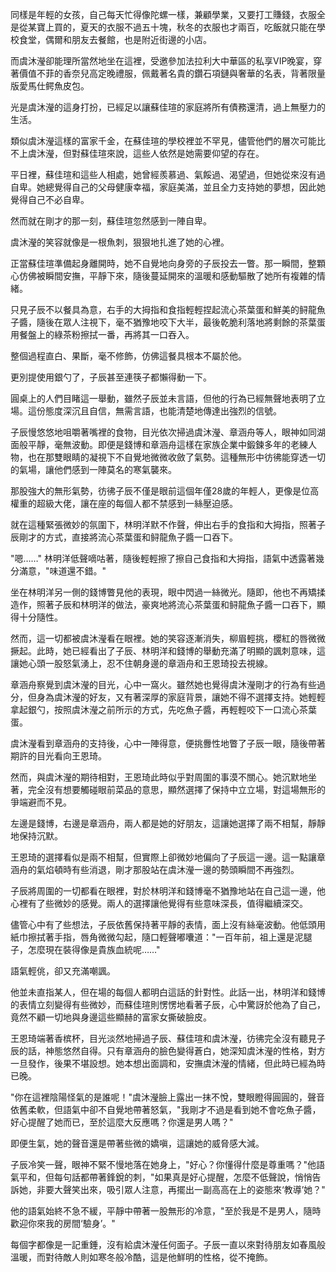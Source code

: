 同樣是年輕的女孩，自己每天忙得像陀螺一樣，兼顧學業，又要打工賺錢，衣服全是從某寶上買的，夏天的衣服不過五十塊，秋冬的衣服也才兩百，吃飯就只能在學校食堂，偶爾和朋友去餐館，也是附近街邊的小店。

而虞沐瀅卻能理所當然地坐在這裡，受邀參加法拉利大中華區的私享VIP晚宴，穿著價值不菲的香奈兒高定晚禮服，佩戴著名貴的鑽石項鏈與奢華的名表，背著限量版愛馬仕鳄魚皮包。

光是虞沐瀅的這身打扮，已經足以讓蘇佳瑄的家庭將所有債務還清，過上無壓力的生活。

類似虞沐瀅這樣的富家千金，在蘇佳瑄的學校裡並不罕見，儘管他們的層次可能比不上虞沐瀅，但對蘇佳瑄來說，這些人依然是她需要仰望的存在。

平日裡，蘇佳瑄和這些人相處，她曾經羨慕過、氣餒過、渴望過，但她從來沒有過自卑。她總覺得自己的父母健康幸福，家庭美滿，並且全力支持她的夢想，因此她覺得自己不必自卑。

然而就在剛才的那一刻，蘇佳瑄忽然感到一陣自卑。

虞沐瀅的笑容就像是一根魚刺，狠狠地扎進了她的心裡。

正當蘇佳瑄準備起身離開時，她不自覺地向身旁的子辰投去一瞥。那一瞬間，整顆心仿佛被瞬間安撫，平靜下來，隨後蔓延開來的溫暖和感動驅散了她所有複雜的情緒。

只見子辰不以餐具為意，右手的大拇指和食指輕輕捏起流心茶葉蛋和鮮美的鲟龍魚子醬，隨後在眾人注視下，毫不猶豫地咬下大半，最後乾脆利落地將剩餘的茶葉蛋用餐盤上的綠茶粉擦拭一番，再將其一口吞入。

整個過程直白、果斷，毫不修飾，仿佛這餐具根本不屬於他。

更別提使用銀勺了，子辰甚至連筷子都懶得動一下。

圓桌上的人們目睹這一舉動，雖然子辰並未言語，但他的行為已經無聲地表明了立場。這份態度深沉且自信，無需言語，也能清楚地傳達出強烈的信號。

子辰慢悠悠地咀嚼著嘴裡的食物，目光依次掃過虞沐瀅、章涵舟等人，眼神如同湖面般平靜，毫無波動。即便是錢博和章涵舟這樣在家族企業中鍛鍊多年的老練人物，也在那雙眼睛的凝視下不自覺地微微收斂了氣勢。這種無形中彷彿能穿透一切的氣場，讓他們感到一陣莫名的寒氣襲來。

那股強大的無形氣勢，彷彿子辰不僅是眼前這個年僅28歲的年輕人，更像是位高權重的超級大佬，讓在座的每個人都不禁感到一絲壓迫感。

就在這種緊張微妙的氛圍下，林明洋默不作聲，伸出右手的食指和大拇指，照著子辰剛才的方式，直接將流心茶葉蛋和鲟龍魚子醬一口吞下。

"嗯……" 林明洋低聲嘀咕著，隨後輕輕擦了擦自己食指和大拇指，語氣中透露著幾分滿意，"味道還不錯。"

坐在林明洋另一側的錢博瞥見他的表現，眼中閃過一絲微光。隨即，他也不再矯揉造作，照著子辰和林明洋的做法，豪爽地將流心茶葉蛋和鲟龍魚子醬一口吞下，顯得十分隨性。

然而，這一切都被虞沐瀅看在眼裡。她的笑容逐漸消失，柳眉輕挑，櫻紅的唇微微撅起。此時，她已經看出了子辰、林明洋和錢博的舉動充滿了明顯的諷刺意味，這讓她心頭一股怒氣湧上，忍不住朝身邊的章涵舟和王恩琦投去視線。

章涵舟察覺到虞沐瀅的目光，心中一窩火。雖然她也覺得虞沐瀅剛才的行為有些過分，但身為虞沐瀅的好友，又有著深厚的家庭背景，讓她不得不選擇支持。她輕輕拿起銀勺，按照虞沐瀅之前所示的方式，先吃魚子醬，再輕輕咬下一口流心茶葉蛋。

虞沐瀅看到章涵舟的支持後，心中一陣得意，便挑釁性地瞥了子辰一眼，隨後帶著期許的目光看向王恩琦。

然而，與虞沐瀅的期待相對，王恩琦此時似乎對周圍的事漠不關心。她沉默地坐著，完全沒有想要觸碰眼前菜品的意思，顯然選擇了保持中立立場，對這場無形的爭端避而不見。

左邊是錢博，右邊是章涵舟，兩人都是她的好朋友，這讓她選擇了兩不相幫，靜靜地保持沉默。

王恩琦的選擇看似是兩不相幫，但實際上卻微妙地偏向了子辰這一邊。這一點讓章涵舟的氣焰頓時有些消退，剛才那股站在虞沐瀅一邊的勢頭瞬間不再強烈。

子辰將周圍的一切都看在眼裡，對於林明洋和錢博毫不猶豫地站在自己這一邊，他心裡有了些微妙的感覺。兩人的選擇讓他覺得有些意味深長，值得繼續深交。

儘管心中有了些想法，子辰依舊保持著平靜的表情，面上沒有絲毫波動。他低頭用紙巾擦拭著手指，唇角微微勾起，隨口輕聲嘟囔道："一百年前，祖上還是泥腿子，怎麼現在裝得像是貴族血統呢……"

語氣輕佻，卻又充滿嘲諷。

他並未直指某人，但在場的每個人都明白這話的針對性。此話一出，林明洋和錢博的表情立刻變得有些微妙，而蘇佳瑄則愣愣地看著子辰，心中驚訝於他為了自己，竟然不顧一切地與身邊這些顯赫的富家女撕破臉皮。

王恩琦端著香槟杯，目光淡然地掃過子辰、蘇佳瑄和虞沐瀅，彷彿完全沒有聽見子辰的話，神態悠然自得。只有章涵舟的臉色變得蒼白，她深知虞沐瀅的性格，對方一旦發作，後果不堪設想。她本想出面調和，安撫虞沐瀅的情緒，但此時已經為時已晚。

"你在這裡陰陽怪氣的是誰呢！"虞沐瀅臉上露出一抹不悅，雙眼瞪得圓圓的，聲音依舊柔軟，但語氣中卻不自覺地帶著怒氣，"我剛才不過是看到她不會吃魚子醬，好心提醒了她而已，至於這麼大反應嗎？你還是男人嗎？"

即便生氣，她的聲音還是帶著些微的嬌嗔，這讓她的威脅感大減。

子辰冷笑一聲，眼神不緊不慢地落在她身上，"好心？你懂得什麼是尊重嗎？"他語氣平和，但每句話都帶著鋒銳的刺，"如果真是好心提醒，怎麼不低聲說，悄悄告訴她，非要大聲笑出來，吸引眾人注意，再擺出一副高高在上的姿態來‘教導’她？"

他的語氣始終不急不緩，平靜中帶著一股無形的冷意，"至於我是不是男人，隨時歡迎你來我的房間‘驗身’。"

每個字都像是一記重錘，沒有給虞沐瀅任何面子。子辰一直以來對待朋友如春風般溫暖，而對待敵人則如寒冬般冷酷，這是他鮮明的性格，從不掩飾。